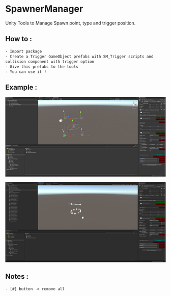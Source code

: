 # SpawnerManager

Unity Tools to Manage Spawn point, type and trigger position.


## How to :
    - Import package 
    - Create a Trigger GameObject prefabs with SM_Trigger scripts and collision component with trigger option
    - Give this prefabs to the tools
    - You can use it !
 
  
## Example :
  ![](https://github.com/OlivierArgentieri/SpawnerManager/blob/master/Capture/Spawner.PNG)
  
  ![](https://github.com/OlivierArgentieri/SpawnerManager/blob/master/Capture/Spawned.PNG)


## Notes :
    - [#] button -> remove all 
